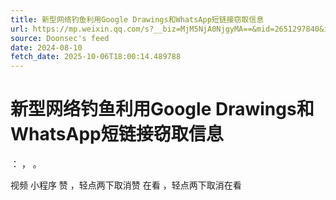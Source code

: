 ```yaml
---
title: 新型网络钓鱼利用Google Drawings和WhatsApp短链接窃取信息
url: https://mp.weixin.qq.com/s?__biz=MjM5NjA0NjgyMA==&mid=2651297840&idx=2&sn=ea487346b5ea8fe5c2b1595bd02f0301
source: Doonsec's feed
date: 2024-08-10
fetch_date: 2025-10-06T18:00:14.489788
---
```


# 新型网络钓鱼利用Google Drawings和WhatsApp短链接窃取信息

：
，
。

视频
小程序
赞
，轻点两下取消赞
在看
，轻点两下取消在看